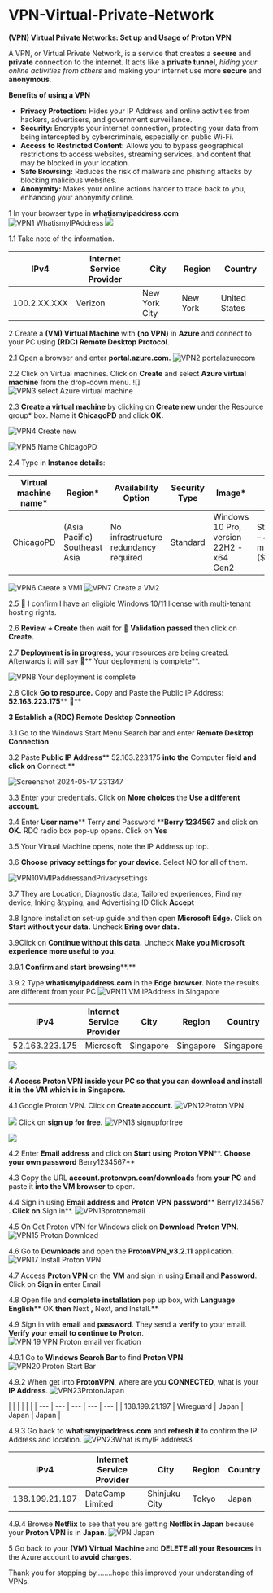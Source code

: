 # VPN-Virtual-Private-Network
**(VPN) Virtual Private Networks: Set up and Usage of Proton VPN**

A VPN, or Virtual Private Network, is a service that creates a **secure** and **private** connection to the internet. It acts like a **private tunnel**, _hiding your online activities from others_ and making your internet use more **secure** and **anonymous**.

**Benefits of using a VPN**

- **Privacy Protection:** Hides your IP Address and online activities from hackers, advertisers, and government surveillance.
- **Security:** Encrypts your internet connection, protecting your data from being intercepted by cybercriminals, especially on public Wi-Fi.
- **Access to Restricted Content:** Allows you to bypass geographical restrictions to access websites, streaming services, and content that may be blocked in your location.
- **Safe Browsing:** Reduces the risk of malware and phishing attacks by blocking malicious websites.
- **Anonymity:** Makes your online actions harder to trace back to you, enhancing your anonymity online.

1 In your browser type in **whatismyipaddress.com**
![VPN1 WhatismyIPAddress](https://github.com/TDCybersecurity/VPN-Virtual-Private-Network/assets/142702123/5276774c-118e-4cc7-a6c8-de72d421239a)
![](RackMultipart20240518-1-nonpfk_html_9d52d1543893b735.jpg)

1.1 Take note of the information.

| **IPv4**| **Internet Service Provider**| **City**| **Region**| **Country**|
| --- | --- | --- | --- | --- |
| 100.2.XX.XXX | Verizon | New York City | New York | United States |

2 Create a **(VM) Virtual Machine** with **(no VPN)** in **Azure** and connect to your PC using **(RDC) Remote Desktop Protocol**.

2.1 Open a browser and enter **portal.azure.com.**
![VPN2 portalazurecom](https://github.com/TDCybersecurity/VPN-Virtual-Private-Network/assets/142702123/7ced96bd-1214-4ba5-9936-eba19500153a)


2.2 Click on Virtual machines. Click on **Create** and select **Azure virtual machine** from the drop-down menu. ![]![VPN3 select Azure virtual machine](https://github.com/TDCybersecurity/VPN-Virtual-Private-Network/assets/142702123/c9a5a58c-df82-485c-a50a-8eedd3fc142e)

2.3 **Create a virtual machine** by clicking on **Create new** under the Resource group\* box. Name it **ChicagoPD** and click **OK.**

![VPN4 Create new](https://github.com/TDCybersecurity/VPN-Virtual-Private-Network/assets/142702123/52247f8d-2d18-4630-99c9-190d907a12b3)

![VPN5 Name ChicagoPD](https://github.com/TDCybersecurity/VPN-Virtual-Private-Network/assets/142702123/75b1cc84-f9f7-46be-af71-76155dafc549)

2.4 Type in **Instance details**:

| **Virtual machine name\***| **Region\***| **Availability Option**| **Security Type**| **Image\***| **Size\***| **Username\***| **Password\***|
| --- | --- | --- | --- | --- | --- | --- | --- |
| ChicagoPD | (Asia Pacific) Southeast Asia | No infrastructure redundancy required | Standard | Windows 10 Pro, version 22H2 -x64 Gen2 | Standard\_D4s\_v3 – 4 vcpus, 16 GiB memory ($182.50/month) | **Terry**| **Berry1234567**|

![VPN6 Create a VM1](https://github.com/TDCybersecurity/VPN-Virtual-Private-Network/assets/142702123/785597b7-48d5-4b58-b5c4-f28d63d0ab9f)
![VPN7 Create a VM2](https://github.com/TDCybersecurity/VPN-Virtual-Private-Network/assets/142702123/aab7cba8-9eac-4883-b0b4-fc81924d33f2)


2.5  I confirm I have an eligible Windows 10/11 license with multi-tenant hosting rights.

2.6 **Review + Create** then wait for ****  **Validation passed** then click on **Create.**

2.7 **Deployment is in progress,** your resources are being created. Afterwards it will say ****** Your deployment is complete**.

![VPN8 Your deployment is complete](https://github.com/TDCybersecurity/VPN-Virtual-Private-Network/assets/142702123/b302010a-b22f-4aea-80a0-8cc2b3ff0b2e)

2.8 Click **Go to resource.** Copy and Paste the Public IP Address: **52.163.223.175**** **

**3 Establish a (RDC) Remote Desktop Connection**

3.1 Go to the Windows Start Menu Search bar and enter **Remote Desktop Connection**

3.2 Paste **Public IP Address**** 52.163.223.175 **into the** Computer **field and click on** Connect.**

![Screenshot 2024-05-17 231347](https://github.com/TDCybersecurity/VPN-Virtual-Private-Network/assets/142702123/44b7e87c-e8b3-4b16-a9c0-27f36e6ced9d)

3.3 Enter your credentials. Click on **More choices** the **Use a different account.**

3.4 Enter **User name**** Terry **and** Password ****Berry 1234567** and click on **OK.** RDC radio box pop-up opens. Click on **Yes**

3.5 Your Virtual Machine opens, note the IP Address up top.

3.6 **Choose privacy settings for your device**. Select NO for all of them.

![VPN10VMIPaddressandPrivacysettings](https://github.com/TDCybersecurity/VPN-Virtual-Private-Network/assets/142702123/f689a3d3-ba0a-4f5e-9f31-d6156ada53c2)

3.7 They are Location, Diagnostic data, Tailored experiences, Find my device, Inking &typing, and Advertising ID Click **Accept**

3.8 Ignore installation set-up guide and then open **Microsoft Edge.** Click on **Start without your data.** Uncheck **Bring over data.**

3.9Click on **Continue without this data.** Uncheck **Make you Microsoft experience more useful to you.**

3.9.1 **Confirm and start browsing****.**

3.9.2 Type **whatismyipaddress.com** in the **Edge browser.** Note the results are different from your PC
![VPN11 VM IPAddress in Singapore](https://github.com/TDCybersecurity/VPN-Virtual-Private-Network/assets/142702123/13902ea6-5a1d-446e-a152-4f8209ce7641)


| **IPv4**| **Internet Service Provider**| **City**| **Region**| **Country**|
| --- | --- | --- | --- | --- |
| 52.163.223.175 | Microsoft | Singapore | Singapore | Singapore |

![](RackMultipart20240518-1-nonpfk_html_c5fdac510b3d13a7.png)

**4 Access**  **Proton VPN**  **inside your PC so that you can download and install it in the VM which is in Singapore.**

4.1 Google Proton VPN. Click on **Create account.**
![VPN12Proton VPN](https://github.com/TDCybersecurity/VPN-Virtual-Private-Network/assets/142702123/b2047698-d41c-4829-84c4-0c128a5c489c)

![](RackMultipart20240518-1-nonpfk_html_bde12071307f46ff.png) Click on **sign up for free.**
![VPN13 signupforfree](https://github.com/TDCybersecurity/VPN-Virtual-Private-Network/assets/142702123/93f89246-c632-4874-a068-d3c7a92c3253)

![](RackMultipart20240518-1-nonpfk_html_7c88bcc924227c7b.png)

4.2 Enter **Email address** and click on **Start using**  **Proton VPN****. **Choose your own password** Berry1234567**

4.3 Copy the URL **account.protonvpn.com/downloads** from **your PC** and paste it **into the VM browser** to open.

4.4 Sign in using **Email address** and **Proton VPN**  **password**** Berry1234567 **. Click on** Sign in**.
![VPN13protonemail](https://github.com/TDCybersecurity/VPN-Virtual-Private-Network/assets/142702123/f2fae347-dcab-4e84-91af-c7766f871f2e)



4.5 On Get Proton VPN for Windows click on **Download**  **Proton VPN**.
![VPN15 Proton Download](https://github.com/TDCybersecurity/VPN-Virtual-Private-Network/assets/142702123/10ac466c-8173-4abe-819d-6118b420a4c6)


4.6 Go to **Downloads** and open the **ProtonVPN\_v3.2.11** application.
![VPN17 Install Proton VPN](https://github.com/TDCybersecurity/VPN-Virtual-Private-Network/assets/142702123/690c53db-2f6e-4109-ae2f-89325342c1fb)


4.7 Access **Proton VPN** on the **VM** and sign in using **Email** and **Password**. Click on **Sign in** enter Email

4.8 Open file and **complete installation** pop up box, with **Language**  **English**** OK **then** Next **,** Next, and Install.**

4.9 Sign in with **email** and **password**. They send a **verify** to your email. **Verify your email to continue to Proton**.
![VPN 19 VPN Proton email verification](https://github.com/TDCybersecurity/VPN-Virtual-Private-Network/assets/142702123/c923bbe4-b6af-4719-903f-084e910a5d67)


4.9.1 Go to **Windows Search Bar** to find **Proton VPN**.
![VPN20 Proton Start Bar](https://github.com/TDCybersecurity/VPN-Virtual-Private-Network/assets/142702123/49283f23-4a0f-404b-8a1e-b7d1069f7b44)



4.9.2 When get into **ProtonVPN**, where are you **CONNECTED**, what is your **IP Address**.
![VPN23ProtonJapan](https://github.com/TDCybersecurity/VPN-Virtual-Private-Network/assets/142702123/51e537ac-f897-4106-8084-99c586cc36c4)


|
 |
 |
 |
 |
 |
| --- | --- | --- | --- | --- |
| 138.199.21.197 | Wireguard | Japan | Japan | Japan |

4.9.3 Go back to **whatismyipaddress.com** and **refresh it** to confirm the IP Address and location.
![VPN23What is myIP address3](https://github.com/TDCybersecurity/VPN-Virtual-Private-Network/assets/142702123/2748230d-1996-4053-9aae-173f3d140ea2)




| **IPv4**| **Internet Service Provider**| **City**| **Region**| **Country**|
| --- | --- | --- | --- | --- |
| 138.199.21.197 | DataCamp Limited | Shinjuku City | Tokyo | Japan |

4.9.4 Browse **Netflix** to see that you are getting **Netflix in Japan** because your **Proton VPN** is in **Japan**.
![VPN Japan](https://github.com/TDCybersecurity/VPN-Virtual-Private-Network/assets/142702123/44cbe46e-9bc8-450e-aeca-69423360694f)



5 Go back to your **(VM) Virtual Machine** and **DELETE all your Resources** in the Azure account to **avoid charges**.

Thank you for stopping by……..hope this improved your understanding of VPNs.
